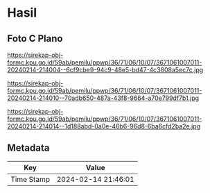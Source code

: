 # Hasil

## Foto C Plano

https://sirekap-obj-formc.kpu.go.id/59ab/pemilu/ppwp/36/71/06/10/07/3671061007011-20240214-214004--6cf9cbe9-94c9-48e5-bd47-4c3808a5ec7c.jpg

https://sirekap-obj-formc.kpu.go.id/59ab/pemilu/ppwp/36/71/06/10/07/3671061007011-20240214-214010--70adb650-487a-43f8-9664-a70e799df7b1.jpg

https://sirekap-obj-formc.kpu.go.id/59ab/pemilu/ppwp/36/71/06/10/07/3671061007011-20240214-214014--1d188abd-0a0e-46b6-96d8-6ba6cfd2ba2e.jpg


## Metadata

| Key        | Value               |
| ---------- | ------------------- |
| Time Stamp | 2024-02-14 21:46:01 |



